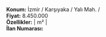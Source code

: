 ## 

**Konum:** İzmir / Karşıyaka / Yalı Mah. /  
**Fiyat:** 8.450.000  
**Özellikler:**  |  m² |   
**İlan Numarası:** 
